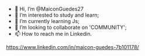 - 👋 Hi, I’m @MaiconGuedes27
- 👀 I’m interested to study and learn;
- 🌱 I’m currently learning Js;
- 💞️ I’m looking to collaborate on 'COMMUNITY';
- 📫 How to reach me in Linkedin.

<!---
MaiconGuedes27/MaiconGuedes27 is a ✨ special ✨ repository because its `README.md` (this file) appears on your GitHub profile.
You can click the Preview link to take a look at your changes.
--->
https://www.linkedin.com/in/maicon-guedes-7b101178/
